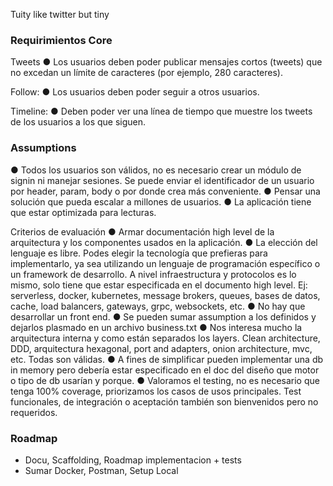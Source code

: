 Tuity like twitter but tiny

### Requirimientos Core

Tweets
● Los usuarios deben poder publicar mensajes cortos (tweets) que no excedan un
límite de caracteres (por ejemplo, 280 caracteres).

Follow:
● Los usuarios deben poder seguir a otros usuarios.

Timeline:
● Deben poder ver una línea de tiempo que muestre los tweets de los usuarios a los
que siguen.

### Assumptions

● Todos los usuarios son válidos, no es necesario crear un módulo de signin ni
manejar sesiones. Se puede enviar el identificador de un usuario por header,
param, body o por donde crea más conveniente.
● Pensar una solución que pueda escalar a millones de usuarios.
● La aplicación tiene que estar optimizada para lecturas.

Criterios de evaluación
● Armar documentación high level de la arquitectura y los componentes usados en
la aplicación.
● La elección del lenguaje es libre. Podes elegir la tecnología que prefieras para
implementarlo, ya sea utilizando un lenguaje de programación específico o un
framework de desarrollo. A nivel infraestructura y protocolos es lo mismo, solo
tiene que estar especificada en el documento high level. Ej: serverless, docker,
kubernetes, message brokers, queues, bases de datos, cache, load balancers,
gateways, grpc, websockets, etc.
● No hay que desarrollar un front end.
● Se pueden sumar assumption a los definidos y dejarlos plasmado en un archivo
business.txt
● Nos interesa mucho la arquitectura interna y como están separados los layers.
Clean architecture, DDD, arquitectura hexagonal, port and adapters, onion
architecture, mvc, etc. Todas son válidas.
● A fines de simplificar pueden implementar una db in memory pero debería estar
especificado en el doc del diseño que motor o tipo de db usarían y porque.
● Valoramos el testing, no es necesario que tenga 100% coverage, priorizamos los
casos de usos principales. Test funcionales, de integración o aceptación también
son bienvenidos pero no requeridos.

### Roadmap

- Docu, Scaffolding, Roadmap implementacion + tests
- Sumar Docker, Postman, Setup Local
